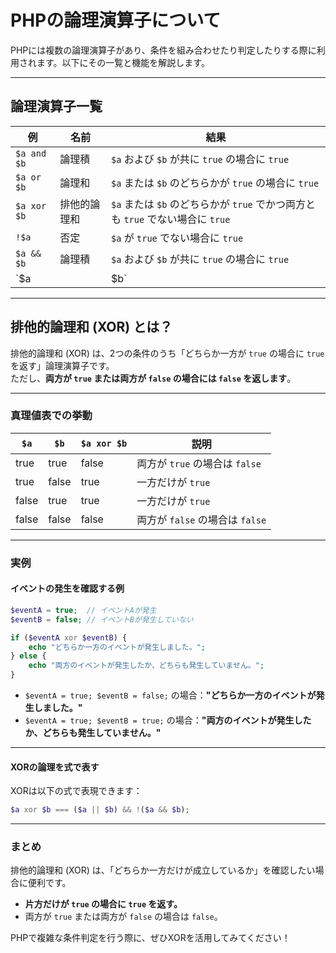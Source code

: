 
# PHPの論理演算子について

PHPには複数の論理演算子があり、条件を組み合わせたり判定したりする際に利用されます。以下にその一覧と機能を解説します。

---

## 論理演算子一覧

| 例         | 名前               | 結果                                                                 |
|------------|--------------------|----------------------------------------------------------------------|
| `$a and $b`| 論理積             | `$a` および `$b` が共に `true` の場合に `true`                      |
| `$a or $b` | 論理和             | `$a` または `$b` のどちらかが `true` の場合に `true`                |
| `$a xor $b`| 排他的論理和       | `$a` または `$b` のどちらかが `true` でかつ両方とも `true` でない場合に `true` |
| `!$a`      | 否定               | `$a` が `true` でない場合に `true`                                   |
| `$a && $b` | 論理積             | `$a` および `$b` が共に `true` の場合に `true`                      |
| `$a || $b` | 論理和             | `$a` または `$b` のどちらかが `true` の場合に `true`                |

---

## 排他的論理和 (XOR) とは？

排他的論理和 (XOR) は、2つの条件のうち「どちらか一方が `true` の場合に `true` を返す」論理演算子です。  
ただし、**両方が `true` または両方が `false` の場合には `false` を返します**。

---

### 真理値表での挙動

| `$a`  | `$b`  | `$a xor $b` | 説明                           |
|-------|-------|-------------|--------------------------------|
| true  | true  | false       | 両方が `true` の場合は `false` |
| true  | false | true        | 一方だけが `true`             |
| false | true  | true        | 一方だけが `true`             |
| false | false | false       | 両方が `false` の場合は `false`|

---

### 実例

#### イベントの発生を確認する例

```php
$eventA = true;  // イベントAが発生
$eventB = false; // イベントBが発生していない

if ($eventA xor $eventB) {
    echo "どちらか一方のイベントが発生しました。";
} else {
    echo "両方のイベントが発生したか、どちらも発生していません。";
}
```

- `$eventA = true; $eventB = false;` の場合：**"どちらか一方のイベントが発生しました。"**
- `$eventA = true; $eventB = true;` の場合：**"両方のイベントが発生したか、どちらも発生していません。"**

---

#### XORの論理を式で表す

XORは以下の式で表現できます：

```php
$a xor $b === ($a || $b) && !($a && $b);
```

---

### まとめ

排他的論理和 (XOR) は、「どちらか一方だけが成立しているか」を確認したい場合に便利です。

- **片方だけが `true` の場合に `true` を返す。**
- 両方が `true` または両方が `false` の場合は `false`。

PHPで複雑な条件判定を行う際に、ぜひXORを活用してみてください！
